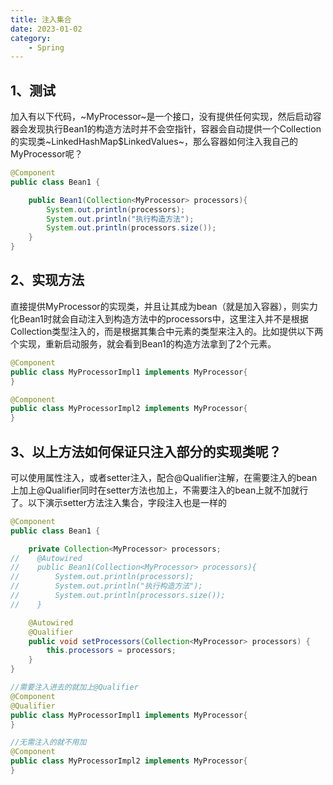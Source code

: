 ```yaml
---
title: 注入集合
date: 2023-01-02
category:
    - Spring
---
```


## 1、测试

加入有以下代码，~MyProcessor~是一个接口，没有提供任何实现，然后启动容器会发现执行Bean1的构造方法时并不会空指针，容器会自动提供一个Collection的实现类~LinkedHashMap$LinkedValues~，那么容器如何注入我自己的MyProcessor呢？

~~~java
@Component
public class Bean1 {

    public Bean1(Collection<MyProcessor> processors){
        System.out.println(processors);
        System.out.println("执行构造方法");
        System.out.println(processors.size());
    }
}
~~~

## 2、实现方法

直接提供MyProcessor的实现类，并且让其成为bean（就是加入容器），则实力化Bean1时就会自动注入到构造方法中的processors中，这里注入并不是根据Collection类型注入的，而是根据其集合中元素的类型来注入的。比如提供以下两个实现，重新启动服务，就会看到Bean1的构造方法拿到了2个元素。

~~~java
@Component
public class MyProcessorImpl1 implements MyProcessor{
}

@Component
public class MyProcessorImpl2 implements MyProcessor{
}
~~~

## 3、以上方法如何保证只注入部分的实现类呢？

可以使用属性注入，或者setter注入，配合@Qualifier注解，在需要注入的bean上加上@Qualifier同时在setter方法也加上，不需要注入的bean上就不加就行了。以下演示setter方法注入集合，字段注入也是一样的

~~~java
@Component
public class Bean1 {

    private Collection<MyProcessor> processors;
//    @Autowired
//    public Bean1(Collection<MyProcessor> processors){
//        System.out.println(processors);
//        System.out.println("执行构造方法");
//        System.out.println(processors.size());
//    }

    @Autowired
    @Qualifier
    public void setProcessors(Collection<MyProcessor> processors) {
        this.processors = processors;
    }
}

//需要注入进去的就加上@Qualifier
@Component
@Qualifier
public class MyProcessorImpl1 implements MyProcessor{
}

//无需注入的就不用加
@Component
public class MyProcessorImpl2 implements MyProcessor{
}

~~~
